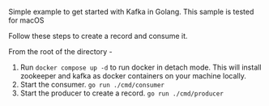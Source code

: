 Simple example to get started with Kafka in Golang. This sample is tested for macOS

Follow these steps to create a record and consume it.

From the root of the directory - 

1. Run `docker compose up -d` to run docker in detach mode. This will install zookeeper and kafka as docker containers on your machine locally.
2. Start the consumer.
   `go run ./cmd/consumer`
3. Start the producer to create a record.
   `go run ./cmd/producer`
